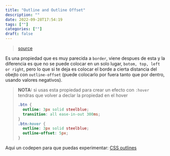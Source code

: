 ```yaml
---
title: "Outline and Outline Offset"
description: "" 
date: 2022-09-28T17:54:19
tags: [""]
categories: [""]
draft: false
---
```

> [source](https://www.youtube.com/watch?v=OmfgB1vGd88&list=PL4-IK0AVhVjP27yZLwW-gkPggRps0CCnP&index=8)

Es una propiedad que es muy parecida a `border`, viene despues de esta y la diferencia es que no se puede colocar en un solo lugar, `botom, top, left or right`, pero lo que si te deja es colocar el borde a cierta distancia del obejto con `outline-offset` (puede colocarlo por fuera tanto que por dentro, usando valores negativos). 

> **NOTA:** si usas esta propiedad para crear un efecto con `:hover` tendras que volver a declar la propiedad en el hover
> 
> ```css
> .btn {
>   outline: 3px solid steelblue;
>   transition: all ease-in-out 300ms;
> }
> .btn:hover {
>   outline: 3px solid steelblue;
>   outline-offset: 5px;
> }
> ```

Aqui un codepen para que puedas experimentar: [CSS outlines](https://codepen.io/kevinpowell/pen/dNpBOJ)
